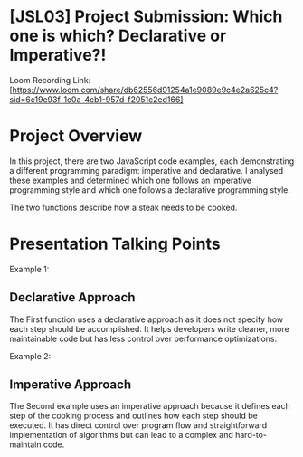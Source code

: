 # [JSL03] Project Submission: Which one is which? Declarative or Imperative?!

Loom Recording Link: [https://www.loom.com/share/db62556d91254a1e9089e9c4e2a625c4?sid=6c19e93f-1c0a-4cb1-957d-f2051c2ed166]

# Project Overview

In this project, there are two JavaScript code examples, each demonstrating a different programming paradigm: imperative and declarative. I analysed these examples and determined which one follows an imperative programming style and which one follows a declarative programming style.

The two functions describe how a steak needs to be cooked.

# Presentation Talking Points

Example 1:

## Declarative Approach 
The First function uses a declarative approach as it does not specify how each step should be accomplished. It helps developers write cleaner, more maintainable code but has less control over performance optimizations.



Example 2:

## Imperative Approach 
The Second example uses an imperative approach because it defines each step of the cooking process and outlines how each step should be executed. It has direct control over program flow and straightforward implementation of algorithms but can lead to a complex and hard-to-maintain code.

